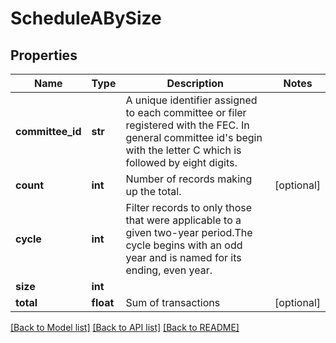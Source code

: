 # ScheduleABySize

## Properties
Name | Type | Description | Notes
------------ | ------------- | ------------- | -------------
**committee_id** | **str** |  A unique identifier assigned to each committee or filer registered with the FEC. In general committee id&#39;s begin with the letter C which is followed by eight digits.  |
**count** | **int** |  Number of records making up the total.  | [optional]
**cycle** | **int** |  Filter records to only those that were applicable to a given two-year period.The cycle begins with an odd year and is named for its ending, even year.  |
**size** | **int** |  |
**total** | **float** | Sum of transactions | [optional]

[[Back to Model list]](../README.md#documentation-for-models) [[Back to API list]](../README.md#documentation-for-api-endpoints) [[Back to README]](../README.md)
